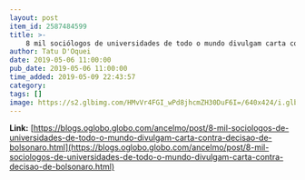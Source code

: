 ```yaml
---
layout: post
item_id: 2587484599
title: >-
    8 mil sociólogos de universidades de todo o mundo divulgam carta contra decisão de Bolsonaro : Ancelmo
author: Tatu D'Oquei
date: 2019-05-06 11:00:00
pub_date: 2019-05-06 11:00:00
time_added: 2019-05-09 22:43:57
category: 
tags: []
image: https://s2.glbimg.com/HMvVr4FGI_wPd8jhcmZH30DuF6I=/640x424/i.glbimg.com/og/ig/infoglobo1/f/original/2019/04/17/82258598_brazilian_president_jair_bolsonaro_is_drenched_with_rain_during_a_downpour_as_he_attends_a.jpg
---
```


**Link:** [https://blogs.oglobo.globo.com/ancelmo/post/8-mil-sociologos-de-universidades-de-todo-o-mundo-divulgam-carta-contra-decisao-de-bolsonaro.html](https://blogs.oglobo.globo.com/ancelmo/post/8-mil-sociologos-de-universidades-de-todo-o-mundo-divulgam-carta-contra-decisao-de-bolsonaro.html)

